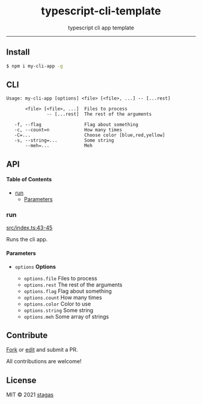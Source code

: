 <h1 align="center">typescript-cli-template</h1>

<p align="center">
typescript cli app template
</p>

***

## Install

```sh
$ npm i my-cli-app -g
```

## CLI

    Usage: my-cli-app [options] <file> [<file>, ...] -- [...rest]

           <file> [<file>, ...]  Files to process
                   -- [...rest]  The rest of the arguments

       -f, --flag                Flag about something
       -c, --count=n             How many times
       -C=...                    Choose color [blue,red,yellow]
       -s, --string=...          Some string
           --meh=...             Meh

## API

<!-- Generated by documentation.js. Update this documentation by updating the source code. -->

#### Table of Contents

*   [run](#run)
    *   [Parameters](#parameters)

### run

[src/index.ts:43-45](https://github.com/stagas/typescript-cli-template/blob/70f1cf5b41e644f8cbb2b22aa0f6b7ea3dd1dd61/src/index.ts#L43-L45 "Source code on GitHub")

Runs the cli app.

#### Parameters

*   `options` **Options**&#x20;

    *   `options.file`  Files to process
    *   `options.rest`  The rest of the arguments
    *   `options.flag`  Flag about something
    *   `options.count`  How many times
    *   `options.color`  Color to use
    *   `options.string`  Some string
    *   `options.meh`  Some array of strings

## Contribute

[Fork](https://github.com/stagas/typescript-cli-template/fork) or
[edit](https://github.dev/stagas/typescript-cli-template) and submit a PR.

All contributions are welcome!

## License

MIT © 2021
[stagas](https://github.com/stagas)
